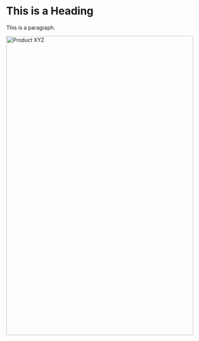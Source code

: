 <!DOCTYPE html>
<html>
<head>
</head>
<body>

<h1>This is a Heading</h1>
<p>This is a paragraph.</p>
<a href='../source/Map.reality' rel='ar'>
	<img src='../source/Map.png' alt='Product XYZ' width="500" height="800">
</a>

</body>
</html>

